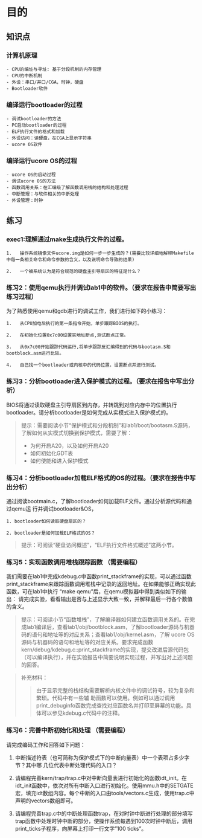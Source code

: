# 目的
## 知识点
### 计算机原理
    - CPU的编址与寻址: 基于分段机制的内存管理
    - CPU的中断机制
    - 外设：串口/并口/CGA，时钟，硬盘
    - Bootloader软件
### 编译运行bootloader的过程
    - 调试bootloader的方法
    - PC启动bootloader的过程
    - ELF执行文件的格式和加载
    - 外设访问：读硬盘，在CGA上显示字符串
    - ucore OS软件
### 编译运行ucore OS的过程
    - ucore OS的启动过程
    - 调试ucore OS的方法
    - 函数调用关系：在汇编级了解函数调用栈的结构和处理过程
    - 中断管理：与软件相关的中断处理
    - 外设管理：时钟

## 练习
### exec1:理解通过make生成执行文件的过程。
    1.   操作系统镜像文件ucore.img是如何一步一步生成的？(需要比较详细地解释Makefile中每一条相关命令和命令参数的含义，以及说明命令导致的结果)

    2.   一个被系统认为是符合规范的硬盘主引导扇区的特征是什么？



### 练习2：使用qemu执行并调试lab1中的软件。（要求在报告中简要写出练习过程）

为了熟悉使用qemu和gdb进行的调试工作，我们进行如下的小练习：

    1.   从CPU加电后执行的第一条指令开始，单步跟踪BIOS的执行。

    2.   在初始化位置0x7c00设置实地址断点,测试断点正常。

    3.   从0x7c00开始跟踪代码运行,将单步跟踪反汇编得到的代码与bootasm.S和bootblock.asm进行比较。

    4.   自己找一个bootloader或内核中的代码位置，设置断点并进行测试。

### 练习3：分析bootloader进入保护模式的过程。（要求在报告中写出分析）

BIOS将通过读取硬盘主引导扇区到内存，并转跳到对应内存中的位置执行bootloader。请分析bootloader是如何完成从实模式进入保护模式的。

> 提示：需要阅读小节“保护模式和分段机制”和lab1/boot/bootasm.S源码，了解如何从实模式切换到保护模式，需要了解：
> - 为何开启A20，以及如何开启A20
> - 如何初始化GDT表
> - 如何使能和进入保护模式

### 练习4：分析bootloader加载ELF格式的OS的过程。（要求在报告中写出分析）

通过阅读bootmain.c，了解bootloader如何加载ELF文件。通过分析源代码和通过qemu运
行并调试bootloader&OS，

    1. bootloader如何读取硬盘扇区的？

    2. bootloader是如何加载ELF格式的OS？

> 提示：可阅读“硬盘访问概述”，“ELF执行文件格式概述”这两小节。

### 练习5：实现函数调用堆栈跟踪函数 （需要编程）

我们需要在lab1中完成kdebug.c中函数print_stackframe的实现，可以通过函数
print_stackframe来跟踪函数调用堆栈中记录的返回地址。在如果能够正确实现此函数，可在lab1中执行 “make qemu”后，在qemu模拟器中得到类似如下的输出：
请完成实验，看看输出是否与上述显示大致一致，并解释最后一行各个数值的含义。

>提示：可阅读小节“函数堆栈”，了解编译器如何建立函数调用关系的。在完成lab1编译后，查看lab1/obj/bootblock.asm，了解bootloader源码与机器码的语句和地址等的对应关系；查看lab1/obj/kernel.asm，了解 ucore OS源码与机器码的语句和地址等的对应关系。要求完成函数kern/debug/kdebug.c::print_stackframe的实现，提交改进后源代码包（可以编译执行），并在实验报告中简要说明实现过程，并写出对上述问题的回答。

> 补充材料：
>> 由于显示完整的栈结构需要解析内核文件中的调试符号，较为复杂和繁琐。代码中有一些辅
助函数可以使用。例如可以通过调用print_debuginfo函数完成查找对应函数名并打印至屏幕的功能。具体可以参见kdebug.c代码中的注释。

### 练习6：完善中断初始化和处理 （需要编程）
请完成编码工作和回答如下问题：
1.   中断描述符表（也可简称为保护模式下的中断向量表）中一个表项占多少字节？其中哪
几位代表中断处理代码的入口？

2.   请编程完善kern/trap/trap.c中对中断向量表进行初始化的函数idt_init。在idt_init函数中，依次对所有中断入口进行初始化。使用mmu.h中的SETGATE宏，填充idt数组内容。每个中断的入口由tools/vectors.c生成，使用trap.c中声明的vectors数组即可。

3.   请编程完善trap.c中的中断处理函数trap，在对时钟中断进行处理的部分填写trap函数中处理时钟中断的部分，使操作系统每遇到100次时钟中断后，调用print_ticks子程序，向屏幕上打印一行文字”100 ticks”。











